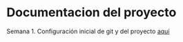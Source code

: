 # Documentacion del proyecto
 
 Semana 1. Configuración inicial de git y del proyecto [aquí](https://github.com/kaizensamuel/Proyecto-CC-20-21/blob/main/docs/s1-configuraciones.md)
 

